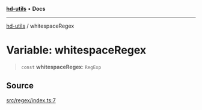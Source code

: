 [**hd-utils**](../README.md) • **Docs**

***

[hd-utils](../globals.md) / whitespaceRegex

# Variable: whitespaceRegex

> `const` **whitespaceRegex**: `RegExp`

## Source

[src/regex/index.ts:7](https://github.com/AhmadHddad/h-utils/blob/5c76ff5de068cee019fc632d9da2e395721bb48f/src/regex/index.ts#L7)
